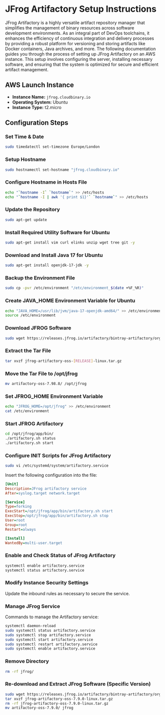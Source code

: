 # JFrog Artifactory Setup Instructions

JFrog Artifactory is a highly versatile artifact repository manager that simplifies the management of binary resources across software development environments. As an integral part of DevOps toolchains, it enhances the efficiency of continuous integration and delivery processes by providing a robust platform for versioning and storing artifacts like Docker containers, Java archives, and more. The following documentation guides you through the process of setting up JFrog Artifactory on an AWS instance. This setup involves configuring the server, installing necessary software, and ensuring that the system is optimized for secure and efficient artifact management.

## AWS Launch Instance

- **Instance Name:** `jfrog.cloudbinary.io`
- **Operating System:** Ubuntu
- **Instance Type:** t2.micro

## Configuration Steps

### Set Time & Date

```bash
sudo timedatectl set-timezone Europe/London
```

### Setup Hostname

```bash
sudo hostnamectl set-hostname "jfrog.cloudbinary.io"
```

### Configure Hostname in Hosts File

```bash
echo "`hostname -I` `hostname`" >> /etc/hosts
echo "`hostname -I | awk '{ print $1}'` `hostname`" >> /etc/hosts
```

### Update the Repository

```bash
sudo apt-get update
```

### Install Required Utility Software for Ubuntu

```bash
sudo apt-get install vim curl elinks unzip wget tree git -y
```

### Download and Install Java 17 for Ubuntu

```bash
sudo apt-get install openjdk-17-jdk -y
```

### Backup the Environment File

```bash
sudo cp -pvr /etc/environment "/etc/environment_$(date +%F_%R)"
```

### Create JAVA_HOME Environment Variable for Ubuntu

```bash
echo "JAVA_HOME=/usr/lib/jvm/java-17-openjdk-amd64/" >> /etc/environment
source /etc/environment
```

### Download JFROG Software

```bash
sudo wget https://releases.jfrog.io/artifactory/bintray-artifactory/org/artifactory/oss/jfrog-artifactory-oss/[RELEASE]/jfrog-artifactory-oss-[RELEASE]-linux.tar.gz
```

### Extract the Tar File

```bash
tar xvzf jfrog-artifactory-oss-[RELEASE]-linux.tar.gz
```

### Move the Tar File to /opt/jfrog

```bash
mv artifactory-oss-7.98.8/ /opt/jfrog
```

### Set JFROG_HOME Environment Variable

```bash
echo "JFROG_HOME=/opt/jfrog" >> /etc/environment
cat /etc/environment
```

### Start JFROG Artifactory

```bash
cd /opt/jfrog/app/bin/
./artifactory.sh status
./artifactory.sh start
```

### Configure INIT Scripts for JFrog Artifactory

```bash
sudo vi /etc/systemd/system/artifactory.service
```

Insert the following configuration into the file:

```ini
[Unit]
Description=JFrog artifactory service
After=syslog.target network.target

[Service]
Type=forking
ExecStart=/opt/jfrog/app/bin/artifactory.sh start
ExecStop=/opt/jfrog/app/bin/artifactory.sh stop
User=root
Group=root 
Restart=always

[Install]
WantedBy=multi-user.target
```

### Enable and Check Status of JFrog Artifactory

```bash
systemctl enable artifactory.service
systemctl status artifactory.service
```

### Modify Instance Security Settings

Update the inbound rules as necessary to secure the service.

### Manage JFrog Service

Commands to manage the Artifactory service:

```bash
systemctl daemon-reload
sudo systemctl status artifactory.service
sudo systemctl stop artifactory.service
sudo systemctl start artifactory.service
sudo systemctl restart artifactory.service
sudo systemctl enable artifactory.service
```

### Remove Directory

```bash
rm -rf jfrog/
```

### Re-download and Extract JFrog Software (Specific Version)

```bash
sudo wget https://releases.jfrog.io/artifactory/bintray-artifactory/org/artifactory/oss/jfrog-artifactory-oss/7.9.0/jfrog-artifactory-oss-7.9.0-linux.tar.gz
tar xvzf jfrog-artifactory-oss-7.9.0-linux.tar.gz
rm -rf jfrog-artifactory-oss-7.9.0-linux.tar.gz
mv artifactory-oss-7.9.0/ jfrog
```
